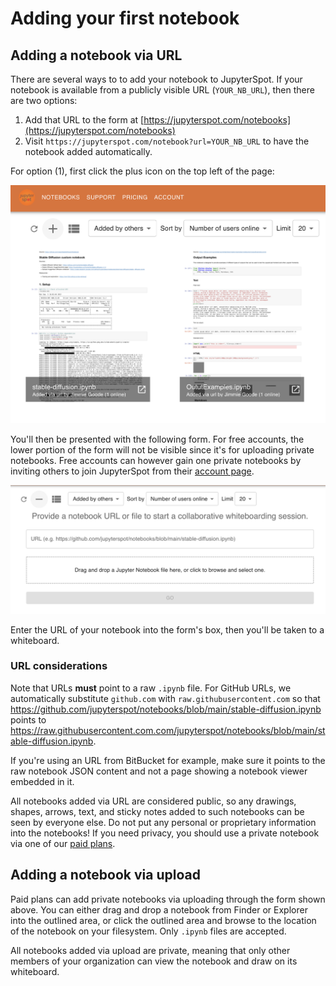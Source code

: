 # Adding your first notebook

## Adding a notebook via URL

There are several ways to to add your notebook to JupyterSpot. If your notebook is available from a publicly visible URL (`YOUR_NB_URL`), then there are two options:

1. Add that URL to the form at [https://jupyterspot.com/notebooks](https://jupyterspot.com/notebooks)
2. Visit `https://jupyterspot.com/notebook?url=YOUR_NB_URL` to have the notebook added automatically.

For option (1), first click the plus icon on the top left of the page:

![](img/add-notebook.png)

You'll then be presented with the following form. For free accounts, the lower portion of the form will not be visible since it's for uploading private notebooks. Free accounts can however gain one private notebooks by inviting others to join JupyterSpot from their [account page](https://jupyterspot.com/account).

![](img/add-form.png)

Enter the URL of your notebook into the form's box, then you'll be taken to a whiteboard.

### URL considerations

Note that URLs **must** point to a raw `.ipynb` file. For GitHub URLs, we automatically substitute `github.com` with `raw.githubusercontent.com` so that https://github.com/jupyterspot/notebooks/blob/main/stable-diffusion.ipynb points to https://raw.githubusercontent.com.com/jupyterspot/notebooks/blob/main/stable-diffusion.ipynb.

If you're using an URL from BitBucket for example, make sure it points to the raw notebook JSON content and not a page showing a notebook viewer embedded in it.

All notebooks added via URL are considered public, so any drawings, shapes, arrows, text, and sticky notes added to such notebooks can be seen by everyone else. Do not put any personal or proprietary information into the notebooks! If you need privacy, you should use a private notebook via one of our [paid plans](https://jupyterspot.com/pricing).

## Adding a notebook via upload

Paid plans can add private notebooks via uploading through the form shown above. You can either drag and drop a notebook from Finder or Explorer into the outlined area, or click the outlined area and browse to the location of the notebook on your filesystem. Only `.ipynb` files are accepted.

All notebooks added via upload are private, meaning that only other members of your organization can view the notebook and draw on its whiteboard.
